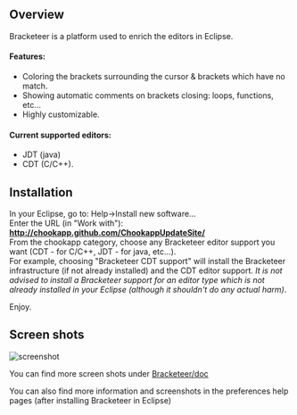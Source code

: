 Overview
--------

Bracketeer is a platform used to enrich the editors in Eclipse.
#### Features:

- Coloring the brackets surrounding the cursor & brackets which have no match.
- Showing automatic comments on brackets closing: loops, functions, etc...
- Highly customizable.

#### Current supported editors:

- JDT (java) 
- CDT (C/C++).

Installation 
------------
In your Eclipse, go to: Help->Install new software...  
Enter the URL (in "Work with"): **http://chookapp.github.com/ChookappUpdateSite/**  
From the chookapp category, choose any Bracketeer editor support you want (CDT - for C/C++, JDT - for java, etc...).  
For example, choosing "Bracketeer CDT support" will install the Bracketeer infrastructure (if not already installed) and the CDT editor support. *It is not advised to install a Bracketeer support for an editor type which is not already installed in your Eclipse (although it shouldn't do any actual harm)*.

Enjoy.

Screen shots
------------

![screenshot](https://github.com/chookapp/Bracketeer/raw/master/Bracketeer/doc/all-surrounding-hyperlink.JPG)

You can find more screen shots under [Bracketeer/doc](https://github.com/chookapp/Bracketeer/tree/master/Bracketeer/doc)

You can also find more information and screenshots in the preferences help pages (after installing Bracketeer in Eclipse)
